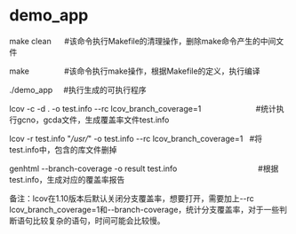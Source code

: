 # demo_app

make clean      #该命令执行Makefile的清理操作，删除make命令产生的中间文件

make                #该命令执行make操作，根据Makefile的定义，执行编译

./demo_app     #执行生成的可执行程序

lcov -c -d . -o test.info --rc lcov_branch_coverage=1                         #统计执行gcno，gcda文件，生成覆盖率文件test.info

lcov -r test.info "*/usr/*" -o test.info --rc lcov_branch_coverage=1   #将test.info中，包含的库文件删掉

genhtml --branch-coverage -o result test.info                                     #根据test.info，生成对应的覆盖率报告

备注：lcov在1.10版本后默认关闭分支覆盖率，想要打开，需要加上--rc lcov_branch_coverage=1和--branch-coverage，统计分支覆盖率，对于一些判断语句比较复杂的语句，时间可能会比较慢。
